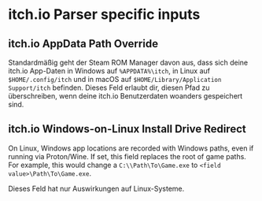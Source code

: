 # itch.io Parser specific inputs

## itch.io AppData Path Override
Standardmäßig geht der Steam ROM Manager davon aus, dass sich deine itch.io App-Daten in Windows auf `%APPDATA%\itch`, in Linux auf `$HOME/.config/itch` und in macOS auf `$HOME/Library/Application Support/itch` befinden. Dieses Feld erlaubt dir, diesen Pfad zu überschreiben, wenn deine itch.io Benutzerdaten woanders gespeichert sind.

## itch.io Windows-on-Linux Install Drive Redirect
On Linux, Windows app locations are recorded with Windows paths, even if running via Proton/Wine. If set, this field replaces the root of game paths. For example, this would change a `C:\\Path\To\Game.exe` to `<field value>\Path\To\Game.exe`.

Dieses Feld hat nur Auswirkungen auf Linux-Systeme.
